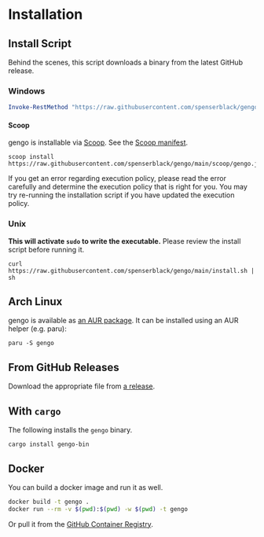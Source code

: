 # Installation

## Install Script

Behind the scenes, this script downloads a binary from the latest GitHub release.

### Windows

```powershell
Invoke-RestMethod "https://raw.githubusercontent.com/spenserblack/gengo/main/install.ps1" | Invoke-Expression
```

#### Scoop

gengo is installable via [Scoop](https://scoop.sh). See the [Scoop manifest][scoop-manifest].

```shell
scoop install https://raw.githubusercontent.com/spenserblack/gengo/main/scoop/gengo.json
```

If you get an error regarding execution policy, please read the error carefully and determine the execution policy that is right for you. You may try re-running the installation script if you have updated the execution policy.

### Unix

**This will activate `sudo` to write the executable.** Please review the install script before
running it.

```shell
curl https://raw.githubusercontent.com/spenserblack/gengo/main/install.sh | sh
```

## Arch Linux

gengo is available as [an AUR package](https://aur.archlinux.org/packages/gengo/).
It can be installed using an AUR helper (e.g. paru):

```shell
paru -S gengo
```

## From GitHub Releases

Download the appropriate file from [a release](https://github.com/spenserblack/gengo/releases).

## With `cargo`

The following installs the `gengo` binary.

```shell
cargo install gengo-bin
```

## Docker

You can build a docker image and run it as well.

```bash
docker build -t gengo .
docker run --rm -v $(pwd):$(pwd) -w $(pwd) -t gengo
```

Or pull it from the [GitHub Container Registry][ghcr-package].

[ghcr-package]: https://github.com/users/spenserblack/packages/container/package/gengo
[scoop-manifest]: ../scoop/gengo.json
